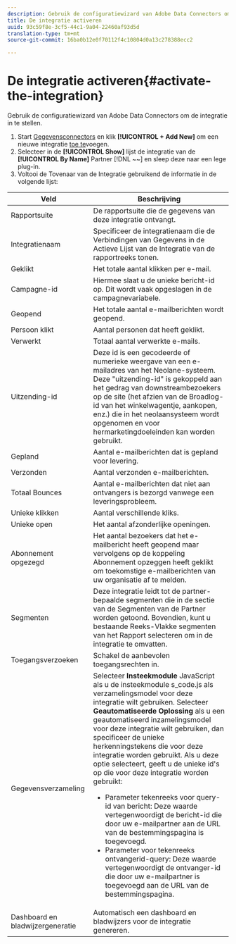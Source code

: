 ```yaml
---
description: Gebruik de configuratiewizard van Adobe Data Connectors om de integratie in te stellen.
title: De integratie activeren
uuid: 93c59f8e-3cf5-44c1-9a04-22460af93d5d
translation-type: tm+mt
source-git-commit: 16ba0b12e0f70112f4c10804d0a13c278388ecc2

---
```



# De integratie activeren{#activate-the-integration}

Gebruik de configuratiewizard van Adobe Data Connectors om de integratie in te stellen.

1. Start [Gegevensconnectors](https://marketing.adobe.com/resources/help/en_US/genesis/c_overview.html) en klik **[!UICONTROL + Add New]** om een nieuwe integratie [toe te](https://marketing.adobe.com/resources/help/en_US/genesis/t_add_integration.html)voegen.
1. Selecteer in de **[!UICONTROL Show]** lijst de integratie van de **[!UICONTROL By Name]** Partner [!DNL ~~] en sleep deze naar een lege plug-in.
1. Voltooi de Tovenaar van de Integratie gebruikend de informatie in de volgende lijst:

| Veld | Beschrijving |
|--- |--- |
| Rapportsuite | De rapportsuite die de gegevens van deze integratie ontvangt. |
| Integratienaam | Specificeer de integratienaam die de Verbindingen van Gegevens in de Actieve Lijst van de Integratie van de rapportreeks tonen. |
| Geklikt | Het totale aantal klikken per e-mail. |
| Campagne-id | Hiermee slaat u de unieke bericht-id op. Dit wordt vaak opgeslagen in de campagnevariabele. |
| Geopend | Het totale aantal e-mailberichten wordt geopend. |
| Persoon klikt | Aantal personen dat heeft geklikt. |
| Verwerkt | Totaal aantal verwerkte e-mails. |
| Uitzending-id | Deze id is een gecodeerde of numerieke weergave van een e-mailadres van het Neolane-systeem. Deze &quot;uitzending-id&quot; is gekoppeld aan het gedrag van downstreambezoekers op de site (het afzien van de Broadlog-id van het winkelwagentje, aankopen, enz.) die in het neolaansysteem wordt opgenomen en voor hermarketingdoeleinden kan worden gebruikt. |
| Gepland | Aantal e-mailberichten dat is gepland voor levering. |
| Verzonden | Aantal verzonden e-mailberichten. |
| Totaal Bounces | Aantal e-mailberichten dat niet aan ontvangers is bezorgd vanwege een leveringsprobleem. |
| Unieke klikken | Aantal verschillende kliks. |
| Unieke open | Het aantal afzonderlijke openingen. |
| Abonnement opgezegd | Het aantal bezoekers dat het e-mailbericht heeft geopend maar vervolgens op de koppeling Abonnement opzeggen heeft geklikt om toekomstige e-mailberichten van uw organisatie af te melden. |
| Segmenten | Deze integratie leidt tot de partner-bepaalde segmenten die in de sectie van de Segmenten van de Partner worden getoond. Bovendien, kunt u bestaande Reeks-Vlakke segmenten van het Rapport selecteren om in de integratie te omvatten. |
| Toegangsverzoeken | Schakel de aanbevolen toegangsrechten in. |
| Gegevensverzameling | Selecteer **Insteekmodule** JavaScript als u de insteekmodule s_code.js als verzamelingsmodel voor deze integratie wilt gebruiken. Selecteer **Geautomatiseerde Oplossing** als u een geautomatiseerd inzamelingsmodel voor deze integratie wilt gebruiken, dan specificeer de unieke herkenningstekens die voor deze integratie worden gebruikt. Als u deze optie selecteert, geeft u de unieke id&#39;s op die voor deze integratie worden gebruikt: <ul><li>Parameter tekenreeks voor query-id van bericht: Deze waarde vertegenwoordigt de bericht-id die door uw e-mailpartner aan de URL van de bestemmingspagina is toegevoegd.</li><li>Parameter voor tekenreeks ontvangerid-query: Deze waarde vertegenwoordigt de ontvanger-id die door uw e-mailpartner is toegevoegd aan de URL van de bestemmingspagina.</li></ul> |
| Dashboard en bladwijzergeneratie | Automatisch een dashboard en bladwijzers voor de integratie genereren. |
